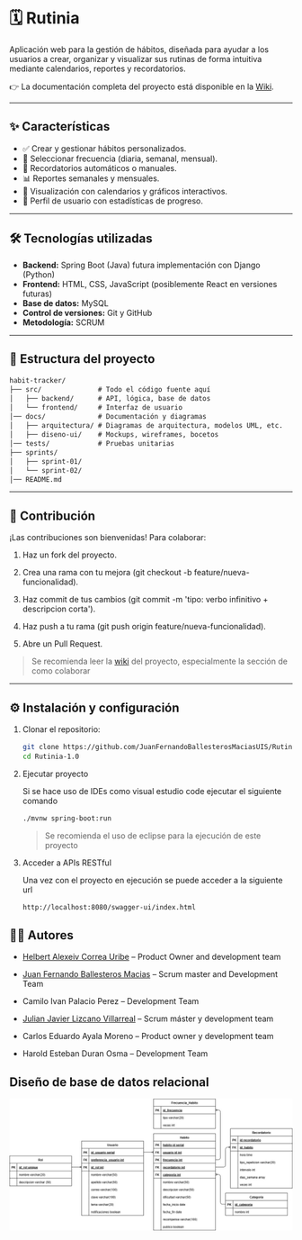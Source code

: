 # 🗓️ Rutinia

Aplicación web para la gestión de hábitos, diseñada para ayudar a los usuarios a crear, organizar y visualizar sus rutinas de forma intuitiva mediante calendarios, reportes y recordatorios.

👉 La documentación completa del proyecto está disponible en la [Wiki](https://github.com/JuanFernandoBallesterosMaciasUIS/Rutinia-1.0/wiki). 

---

## ✨ Características

- ✅ Crear y gestionar hábitos personalizados.  
- 📅 Seleccionar frecuencia (diaria, semanal, mensual).  
- 🔔 Recordatorios automáticos o manuales.  
- 📊 Reportes semanales y mensuales.  
- 📆 Visualización con calendarios y gráficos interactivos.  
- 👤 Perfil de usuario con estadísticas de progreso.  

---

## 🛠️ Tecnologías utilizadas

- **Backend:** Spring Boot (Java) futura implementación con Django (Python)  
- **Frontend:** HTML, CSS, JavaScript (posiblemente React en versiones futuras)  
- **Base de datos:** MySQL  
- **Control de versiones:** Git y GitHub  
- **Metodología:** SCRUM  

---

## 📂 Estructura del proyecto

```
habit-tracker/
├── src/              # Todo el código fuente aquí
│   ├── backend/      # API, lógica, base de datos
│   └── frontend/     # Interfaz de usuario
│── docs/             # Documentación y diagramas             
│   ├── arquitectura/ # Diagramas de arquitectura, modelos UML, etc.
│   ├── diseno-ui/    # Mockups, wireframes, bocetos
│── tests/            # Pruebas unitarias
├── sprints/
│   ├── sprint-01/
│   └── sprint-02/
│── README.md
```
---

## 🤝 Contribución

¡Las contribuciones son bienvenidas! Para colaborar:

1. Haz un fork del proyecto.

2. Crea una rama con tu mejora (git checkout -b feature/nueva-funcionalidad).

3. Haz commit de tus cambios (git commit -m 'tipo: verbo infinitivo + descripcion corta').

4. Haz push a tu rama (git push origin feature/nueva-funcionalidad).

5. Abre un Pull Request.

> Se recomienda leer la [wiki](https://github.com/JuanFernandoBallesterosMaciasUIS/Rutinia-1.0/wiki) del proyecto, especialmente la sección de como colaborar
---

## ⚙️ Instalación y configuración

1. Clonar el repositorio:
   
   ```bash
   git clone https://github.com/JuanFernandoBallesterosMaciasUIS/Rutinia-1.0.git
   cd Rutinia-1.0
   ```
   
3. Ejecutar proyecto
   
   Si se hace uso de IDEs como visual estudio code ejecutar el siguiente comando
   ```bash
   ./mvnw spring-boot:run
   ```
   > Se recomienda el uso de eclipse para la ejecución de este proyecto
   
5. Acceder a APIs RESTful
   
   Una vez con el proyecto en ejecución se puede acceder a la siguiente url
   ```bash
   http://localhost:8080/swagger-ui/index.html
   ```
   

## 👨‍💻 Autores
- [Helbert Alexeiv Correa Uribe](https://github.com/Alvoid101) – Product Owner and development team
 
- [Juan Fernando Ballesteros Macias](https://github.com/JuanFernandoBallesterosMaciasUIS) – Scrum master and Development Team

- Camilo Ivan Palacio Perez – Development Team

- [Julian Javier Lizcano Villarreal](https://github.com/jjlizcano) – Scrum máster y development team

- Carlos Eduardo Ayala Moreno – Product owner y development team

- Harold Esteban Duran Osma – Development Team

## Diseño de base de datos relacional
![Modelo entidad relación](docs/arquitectura/Modelo-Entidad-Relacion/MER_Extendido.jpg)
